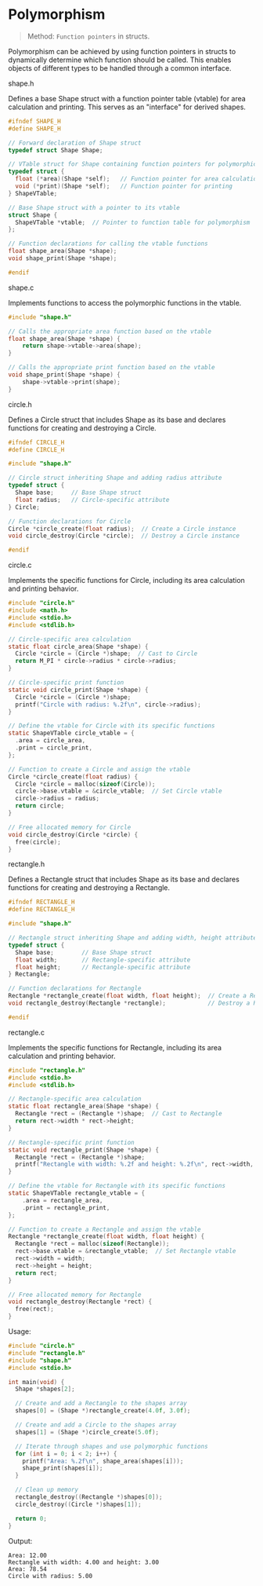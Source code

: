# Polymorphism
> Method: `Function pointers` in structs.

Polymorphism can be achieved by using function pointers in structs to dynamically determine which function should be called. This enables objects of different types to be handled through a common interface.

shape.h

Defines a base Shape struct with a function pointer table (vtable) for area calculation and printing. This serves as an "interface" for derived shapes.

```c
#ifndef SHAPE_H
#define SHAPE_H

// Forward declaration of Shape struct
typedef struct Shape Shape;

// VTable struct for Shape containing function pointers for polymorphic behavior
typedef struct {
  float (*area)(Shape *self);   // Function pointer for area calculation
  void (*print)(Shape *self);   // Function pointer for printing
} ShapeVTable;

// Base Shape struct with a pointer to its vtable
struct Shape {
  ShapeVTable *vtable;  // Pointer to function table for polymorphism
};

// Function declarations for calling the vtable functions
float shape_area(Shape *shape);
void shape_print(Shape *shape);

#endif
```

shape.c

Implements functions to access the polymorphic functions in the vtable.
```c
#include "shape.h"

// Calls the appropriate area function based on the vtable
float shape_area(Shape *shape) {
    return shape->vtable->area(shape);
}

// Calls the appropriate print function based on the vtable
void shape_print(Shape *shape) {
    shape->vtable->print(shape);
}
```

circle.h

Defines a Circle struct that includes Shape as its base and declares functions for creating and destroying a Circle.
```c
#ifndef CIRCLE_H
#define CIRCLE_H

#include "shape.h"

// Circle struct inheriting Shape and adding radius attribute
typedef struct {
  Shape base;     // Base Shape struct
  float radius;   // Circle-specific attribute
} Circle;

// Function declarations for Circle
Circle *circle_create(float radius);  // Create a Circle instance
void circle_destroy(Circle *circle);  // Destroy a Circle instance

#endif
```

circle.c

Implements the specific functions for Circle, including its area calculation and printing behavior.
```c
#include "circle.h"
#include <math.h>
#include <stdio.h>
#include <stdlib.h>

// Circle-specific area calculation
static float circle_area(Shape *shape) {
  Circle *circle = (Circle *)shape;  // Cast to Circle
  return M_PI * circle->radius * circle->radius;
}

// Circle-specific print function
static void circle_print(Shape *shape) {
  Circle *circle = (Circle *)shape;
  printf("Circle with radius: %.2f\n", circle->radius);
}

// Define the vtable for Circle with its specific functions
static ShapeVTable circle_vtable = {
  .area = circle_area,
  .print = circle_print,
};

// Function to create a Circle and assign the vtable
Circle *circle_create(float radius) {
  Circle *circle = malloc(sizeof(Circle));
  circle->base.vtable = &circle_vtable;  // Set Circle vtable
  circle->radius = radius;
  return circle;
}

// Free allocated memory for Circle
void circle_destroy(Circle *circle) {
  free(circle);
}
```

rectangle.h

Defines a Rectangle struct that includes Shape as its base and declares functions for creating and destroying a Rectangle.
```c
#ifndef RECTANGLE_H
#define RECTANGLE_H

#include "shape.h"

// Rectangle struct inheriting Shape and adding width, height attributes
typedef struct {
  Shape base;        // Base Shape struct
  float width;       // Rectangle-specific attribute
  float height;      // Rectangle-specific attribute
} Rectangle;

// Function declarations for Rectangle
Rectangle *rectangle_create(float width, float height);  // Create a Rectangle instance
void rectangle_destroy(Rectangle *rectangle);            // Destroy a Rectangle instance

#endif
```

rectangle.c

Implements the specific functions for Rectangle, including its area calculation and printing behavior.
```c
#include "rectangle.h"
#include <stdio.h>
#include <stdlib.h>

// Rectangle-specific area calculation
static float rectangle_area(Shape *shape) {
  Rectangle *rect = (Rectangle *)shape;  // Cast to Rectangle
  return rect->width * rect->height;
}

// Rectangle-specific print function
static void rectangle_print(Shape *shape) {
  Rectangle *rect = (Rectangle *)shape;
  printf("Rectangle with width: %.2f and height: %.2f\n", rect->width, rect->height);
}

// Define the vtable for Rectangle with its specific functions
static ShapeVTable rectangle_vtable = {
    .area = rectangle_area,
    .print = rectangle_print,
};

// Function to create a Rectangle and assign the vtable
Rectangle *rectangle_create(float width, float height) {
  Rectangle *rect = malloc(sizeof(Rectangle));
  rect->base.vtable = &rectangle_vtable;  // Set Rectangle vtable
  rect->width = width;
  rect->height = height;
  return rect;
}

// Free allocated memory for Rectangle
void rectangle_destroy(Rectangle *rect) {
  free(rect);
}
```

Usage:
```c
#include "circle.h"
#include "rectangle.h"
#include "shape.h"
#include <stdio.h>

int main(void) {
  Shape *shapes[2];

  // Create and add a Rectangle to the shapes array
  shapes[0] = (Shape *)rectangle_create(4.0f, 3.0f);

  // Create and add a Circle to the shapes array
  shapes[1] = (Shape *)circle_create(5.0f);

  // Iterate through shapes and use polymorphic functions
  for (int i = 0; i < 2; i++) {
    printf("Area: %.2f\n", shape_area(shapes[i]));
    shape_print(shapes[i]);
  }

  // Clean up memory
  rectangle_destroy((Rectangle *)shapes[0]);
  circle_destroy((Circle *)shapes[1]);

  return 0;
}
```

Output:
```plaintext
Area: 12.00
Rectangle with width: 4.00 and height: 3.00
Area: 78.54
Circle with radius: 5.00
```
